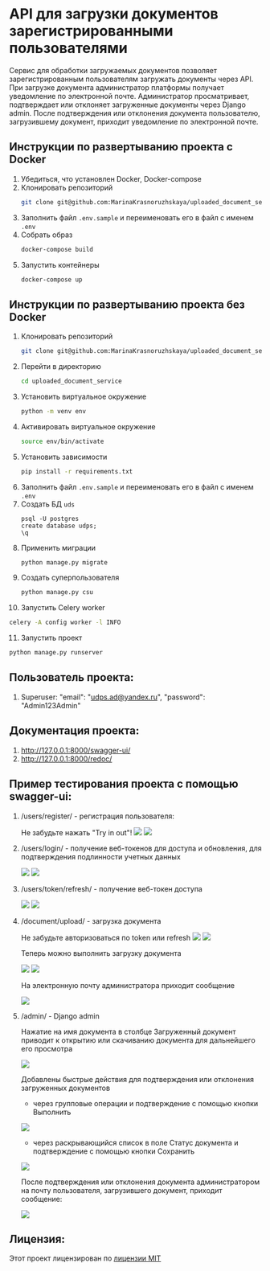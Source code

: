 # API для загрузки документов зарегистрированными пользователями

Сервис для обработки загружаемых документов позволяет зарегистрированным пользователям загружать документы через API.
При загрузке документа администратор платформы получает уведомление по электронной почте. Администратор просматривает,
подтверждает или отклоняет загруженные документы через Django admin. После подтверждения или отклонения документа
пользователю, загрузившему документ, приходит уведомление по электронной почте.

## Инструкции по развертыванию проекта с Docker

1. Убедиться, что установлен Docker, Docker-compose
2. Клонировать репозиторий
   ```sh
   git clone git@github.com:MarinaKrasnoruzhskaya/uploaded_document_service.git
   ```
3. Заполнить файл ```.env.sample``` и переименовать его в файл с именем ```.env```
4. Собрать образ
   ```sh
   docker-compose build
   ```
5. Запустить контейнеры
   ```sh
   docker-compose up
   ```

## Инструкции по развертыванию проекта без Docker

1. Клонировать репозиторий
   ```sh
   git clone git@github.com:MarinaKrasnoruzhskaya/uploaded_document_service.git
   ```
2. Перейти в директорию
   ```sh
   cd uploaded_document_service
   ```
3. Установить виртуальное окружение
   ```sh
   python -m venv env
   ```
4. Активировать виртуальное окружение
   ```sh
   source env/bin/activate
   ```
5. Установить зависимости
   ```sh
   pip install -r requirements.txt
   ```
6. Заполнить файл ```.env.sample``` и переименовать его в файл с именем ```.env```
7. Создать БД ```uds```
   ```
   psql -U postgres
   create database udps;  
   \q
   ```
8. Применить миграции
    ```sh
   python manage.py migrate
    ```
9. Создать суперпользователя
    ```sh
   python manage.py csu
   ```
10. Запустить Celery worker
   ```sh
   celery -A config worker -l INFO
   ``` 
11. Запустить проект
   ```sh
   python manage.py runserver
   ```   

## Пользователь проекта:

1. Superuser: "email": "udps.ad@yandex.ru", "password": "Admin123Admin"

## Документация проекта:

1. http://127.0.0.1:8000/swagger-ui/
2. http://127.0.0.1:8000/redoc/

## Пример тестирования проекта с помощью swagger-ui:

1. /users/register/ - регистрация пользователя:

   Не забудьте нажать "Try in out"!
   ![](docs/screens/image_01.png)
   ![](docs/screens/image_02.png)

2. /users/login/ - получение веб-токенов для доступа и обновления, для подтверждения подлинности учетных данных

   ![](docs/screens/image_03.png)
   ![](docs/screens/image_04.png)

3. /users/token/refresh/ - получение веб-токен доступа

   ![](docs/screens/image_05.png)
   ![](docs/screens/image_06.png)

4. /document/upload/ - загрузка документа

   Не забудьте авторизоваться по token или refresh
   ![](docs/screens/image_07.png)
   ![](docs/screens/image_08.png)

   Теперь можно выполнить загрузку документа
   
   ![](docs/screens/image_09.png)
   ![](docs/screens/image_10.png)

   На электронную почту администратора приходит сообщение
   
   ![](docs/screens/image_11.png)

5. /admin/ - Django admin

   Нажатие на имя документа в столбце Загруженный документ приводит к открытию или скачиванию документа для дальнейшего его
   просмотра
   
   ![](docs/screens/image_12.png)
   
   Добавлены быстрые действия для подтверждения или отклонения загруженных документов
   
   * через групповые операции и подтверждение с помощью кнопки Выполнить
   
   ![](docs/screens/image_13.png)
   
   * через раскрывающийся список в поле Статус документа и подтверждение с помощью кнопки Сохранить
   
   ![](docs/screens/image_14.png)
   
   После подтверждения или отклонения документа администратором на почту пользователя, загрузившего документ, приходит
   сообщение:
   
   ![](docs/screens/image_15.png)

## Лицензия:

Этот проект лицензирован по [лицензии MIT](LICENSE)

